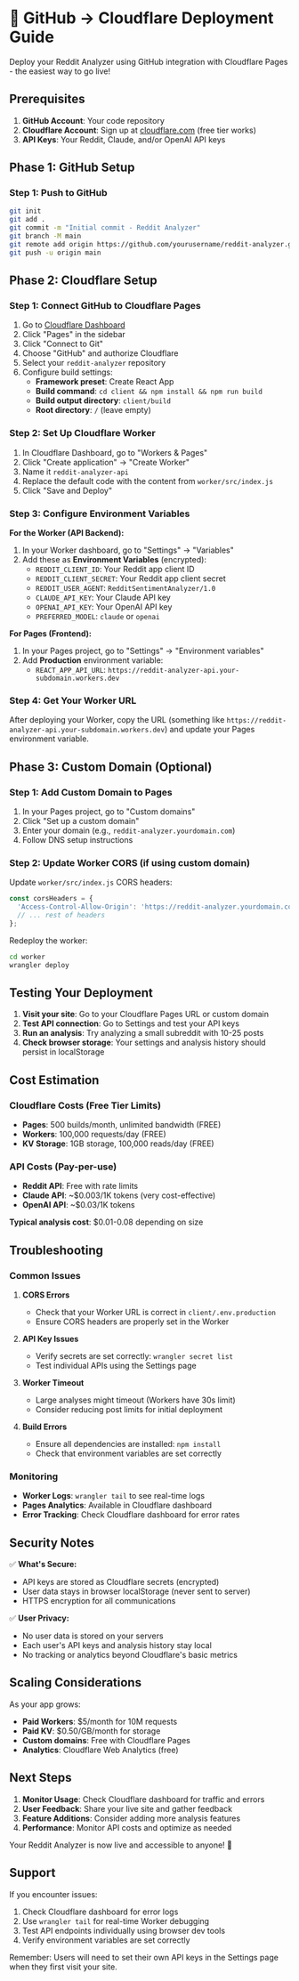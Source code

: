 # 🚀 GitHub → Cloudflare Deployment Guide

Deploy your Reddit Analyzer using GitHub integration with Cloudflare Pages - the easiest way to go live!

## Prerequisites

1. **GitHub Account**: Your code repository
2. **Cloudflare Account**: Sign up at [cloudflare.com](https://cloudflare.com) (free tier works)
3. **API Keys**: Your Reddit, Claude, and/or OpenAI API keys

## Phase 1: GitHub Setup

### Step 1: Push to GitHub
```bash
git init
git add .
git commit -m "Initial commit - Reddit Analyzer"
git branch -M main
git remote add origin https://github.com/yourusername/reddit-analyzer.git
git push -u origin main
```

## Phase 2: Cloudflare Setup

### Step 1: Connect GitHub to Cloudflare Pages
1. Go to [Cloudflare Dashboard](https://dash.cloudflare.com)
2. Click "Pages" in the sidebar
3. Click "Connect to Git"
4. Choose "GitHub" and authorize Cloudflare
5. Select your `reddit-analyzer` repository
6. Configure build settings:
   - **Framework preset**: Create React App
   - **Build command**: `cd client && npm install && npm run build`
   - **Build output directory**: `client/build`
   - **Root directory**: `/` (leave empty)

### Step 2: Set Up Cloudflare Worker
1. In Cloudflare Dashboard, go to "Workers & Pages"
2. Click "Create application" → "Create Worker"
3. Name it `reddit-analyzer-api`
4. Replace the default code with the content from `worker/src/index.js`
5. Click "Save and Deploy"
 
### Step 3: Configure Environment Variables

**For the Worker (API Backend):**
1. In your Worker dashboard, go to "Settings" → "Variables"
2. Add these as **Environment Variables** (encrypted):
   - `REDDIT_CLIENT_ID`: Your Reddit app client ID
   - `REDDIT_CLIENT_SECRET`: Your Reddit app client secret  
   - `REDDIT_USER_AGENT`: `RedditSentimentAnalyzer/1.0`
   - `CLAUDE_API_KEY`: Your Claude API key
   - `OPENAI_API_KEY`: Your OpenAI API key
   - `PREFERRED_MODEL`: `claude` or `openai`

**For Pages (Frontend):**
1. In your Pages project, go to "Settings" → "Environment variables"
2. Add **Production** environment variable:
   - `REACT_APP_API_URL`: `https://reddit-analyzer-api.your-subdomain.workers.dev`

### Step 4: Get Your Worker URL
After deploying your Worker, copy the URL (something like `https://reddit-analyzer-api.your-subdomain.workers.dev`) and update your Pages environment variable.

## Phase 3: Custom Domain (Optional)

### Step 1: Add Custom Domain to Pages
1. In your Pages project, go to "Custom domains"
2. Click "Set up a custom domain"
3. Enter your domain (e.g., `reddit-analyzer.yourdomain.com`)
4. Follow DNS setup instructions

### Step 2: Update Worker CORS (if using custom domain)
Update `worker/src/index.js` CORS headers:
```javascript
const corsHeaders = {
  'Access-Control-Allow-Origin': 'https://reddit-analyzer.yourdomain.com', // Your custom domain
  // ... rest of headers
};
```

Redeploy the worker:
```bash
cd worker
wrangler deploy
```

## Testing Your Deployment

1. **Visit your site**: Go to your Cloudflare Pages URL or custom domain
2. **Test API connection**: Go to Settings and test your API keys
3. **Run an analysis**: Try analyzing a small subreddit with 10-25 posts
4. **Check browser storage**: Your settings and analysis history should persist in localStorage

## Cost Estimation

### Cloudflare Costs (Free Tier Limits)
- **Pages**: 500 builds/month, unlimited bandwidth (FREE)
- **Workers**: 100,000 requests/day (FREE)
- **KV Storage**: 1GB storage, 100,000 reads/day (FREE)

### API Costs (Pay-per-use)
- **Reddit API**: Free with rate limits
- **Claude API**: ~$0.003/1K tokens (very cost-effective)
- **OpenAI API**: ~$0.03/1K tokens

**Typical analysis cost**: $0.01-0.08 depending on size

## Troubleshooting

### Common Issues

1. **CORS Errors**
   - Check that your Worker URL is correct in `client/.env.production`
   - Ensure CORS headers are properly set in the Worker

2. **API Key Issues**
   - Verify secrets are set correctly: `wrangler secret list`
   - Test individual APIs using the Settings page

3. **Worker Timeout**
   - Large analyses might timeout (Workers have 30s limit)
   - Consider reducing post limits for initial deployment

4. **Build Errors**
   - Ensure all dependencies are installed: `npm install`
   - Check that environment variables are set correctly

### Monitoring

- **Worker Logs**: `wrangler tail` to see real-time logs
- **Pages Analytics**: Available in Cloudflare dashboard
- **Error Tracking**: Check Cloudflare dashboard for error rates

## Security Notes

✅ **What's Secure:**
- API keys are stored as Cloudflare secrets (encrypted)
- User data stays in browser localStorage (never sent to server)
- HTTPS encryption for all communications

✅ **User Privacy:**
- No user data is stored on your servers
- Each user's API keys and analysis history stay local
- No tracking or analytics beyond Cloudflare's basic metrics

## Scaling Considerations

As your app grows:
- **Paid Workers**: $5/month for 10M requests
- **Paid KV**: $0.50/GB/month for storage
- **Custom domains**: Free with Cloudflare Pages
- **Analytics**: Cloudflare Web Analytics (free)

## Next Steps

1. **Monitor Usage**: Check Cloudflare dashboard for traffic and errors
2. **User Feedback**: Share your live site and gather feedback
3. **Feature Additions**: Consider adding more analysis features
4. **Performance**: Monitor API costs and optimize as needed

Your Reddit Analyzer is now live and accessible to anyone! 🎉

## Support

If you encounter issues:
1. Check Cloudflare dashboard for error logs
2. Use `wrangler tail` for real-time Worker debugging
3. Test API endpoints individually using browser dev tools
4. Verify environment variables are set correctly

Remember: Users will need to set their own API keys in the Settings page when they first visit your site.